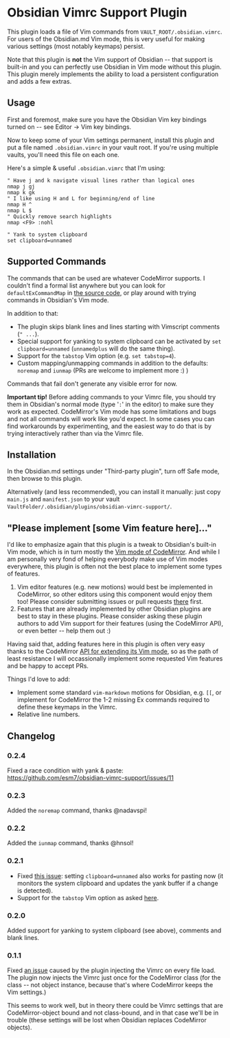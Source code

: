 # Obsidian Vimrc Support Plugin

This plugin loads a file of Vim commands from `VAULT_ROOT/.obsidian.vimrc`.
For users of the Obsidian.md Vim mode, this is very useful for making various settings (most notably keymaps) persist.

Note that this plugin is **not** the Vim support of Obsidian -- that support is built-in and you can perfectly use Obsidian in Vim mode without this plugin.
This plugin merely implements the ability to load a persistent configuration and adds a few extras.

## Usage

First and foremost, make sure you have the Obsidian Vim key bindings turned on -- see Editor -> Vim key bindings.

Now to keep some of your Vim settings permanent, install this plugin and put a file named `.obsidian.vimrc` in your vault root.
If you're using multiple vaults, you'll need this file on each one.

Here's a simple & useful `.obsidian.vimrc` that I'm using:

```
" Have j and k navigate visual lines rather than logical ones
nmap j gj
nmap k gk
" I like using H and L for beginning/end of line
nmap H ^
nmap L $
" Quickly remove search highlights
nmap <F9> :nohl

" Yank to system clipboard
set clipboard=unnamed
```

## Supported Commands

The commands that can be used are whatever CodeMirror supports.
I couldn't find a formal list anywhere but you can look for `defaultExCommandMap` in [the source code](https://github.com/codemirror/CodeMirror/blob/master/keymap/vim.js), or play around with trying commands in Obsidian's Vim mode.

In addition to that:
- The plugin skips blank lines and lines starting with Vimscript comments (`" ...`).
- Special support for yanking to system clipboard can be activated by `set clipboard=unnamed` (`unnamedplus` will do the same thing).
- Support for the `tabstop` Vim option (e.g. `set tabstop=4`).
- Custom mapping/unmapping commands in addition to the defaults: `noremap` and `iunmap` (PRs are welcome to implement more :) )

Commands that fail don't generate any visible error for now.

**Important tip!** Before adding commands to your Vimrc file, you should try them in Obsidian's normal mode (type '`:`' in the editor) to make sure they work as expected.
CodeMirror's Vim mode has some limitations and bugs and not all commands will work like you'd expect.
In some cases you can find workarounds by experimenting, and the easiest way to do that is by trying interactively rather than via the Vimrc file.

## Installation

In the Obsidian.md settings under "Third-party plugin", turn off Safe mode, then browse to this plugin.

Alternatively (and less recommended), you can install it manually: just copy `main.js` and `manifest.json` to your vault `VaultFolder/.obsidian/plugins/obsidian-vimrc-support/`.

## "Please implement \[some Vim feature here\]..."

I'd like to emphasize again that this plugin is a tweak to Obsidian's built-in Vim mode, which is in turn mostly the [Vim mode of CodeMirror](https://codemirror.net/demo/vim.html). And while I am personally very fond of helping everybody make use of Vim modes everywhere, this plugin is often not the best place to implement some types of features.

1. Vim editor features (e.g. new motions) would best be implemented in CodeMirror, so other editors using this component would enjoy them too! Please consider submitting issues or pull requests [there](https://github.com/codemirror/CodeMirror/) first.
2. Features that are already implemented by other Obsidian plugins are best to stay in these plugins. Please consider asking these plugin authors to add Vim support for their features (using the CodeMirror API), or even better -- help them out :)

Having said that, adding features here in this plugin is often very easy thanks to the CodeMirror [API for extending its Vim mode](https://codemirror.net/doc/manual.html#vimapi_extending), so as the path of least resistance I will occassionally implement some requested Vim features and be happy to accept PRs.

Things I'd love to add:
- Implement some standard `vim-markdown` motions for Obsidian, e.g. `[[`, or implement for CodeMirror the 1-2 missing Ex commands required to define these keymaps in the Vimrc.
- Relative line numbers.

## Changelog

### 0.2.4

Fixed a race condition with yank & paste: https://github.com/esm7/obsidian-vimrc-support/issues/11

### 0.2.3

Added the `noremap` command, thanks @nadavspi!

### 0.2.2

Added the `iunmap` command, thanks @hnsol!

### 0.2.1

- Fixed [this issue](https://github.com/esm7/obsidian-vimrc-support/issues/7): setting `clipboard=unnamed` also works for pasting now (it monitors the system clipboard and updates the yank buffer if a change is detected).
- Support for the `tabstop` Vim option as asked [here](https://github.com/esm7/obsidian-vimrc-support/issues/3).

### 0.2.0

Added support for yanking to system clipboard (see above), comments and blank lines.

### 0.1.1

Fixed [an issue](https://github.com/esm7/obsidian-vimrc-support/issues/2) caused by the plugin injecting the Vimrc on every file load.
The plugin now injects the Vimrc just once for the CodeMirror class (for the class -- not object instance, because that's where CodeMirror keeps the Vim settings.)

This seems to work well, but in theory there could be Vimrc settings that are CodeMirror-object bound and not class-bound, and in that case we'll be in trouble (these settings will be lost when Obsidian replaces CodeMirror objects).
